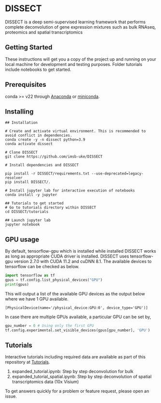 # DISSECT

DISSECT is a deep semi-supervised learning framework that performs complete deconvolution of gene expression mixtures such as bulk RNAseq, proteomics and spatial transcriptomics

## Getting Started

These instructions will get you a copy of the project up and running on your local machine for development and testing purposes. Folder tutorials include notebooks to get started.

## Prerequisites

conda >= v22 through [Anaconda](https://docs.anaconda.com/free/anaconda/install/index.html) or [miniconda](https://docs.conda.io/projects/miniconda/en/latest/miniconda-install.html).


## Installing
```shell
## Installation

# Create and activate virtual environment. This is recommended to avoid conflict in dependencies.
conda create -y -n dissect python=3.9
conda activate dissect

# Clone DISSECT
git clone https://github.com/imsb-uke/DISSECT

# Install dependencies and DISSECT

pip install -r DISSECT/requirements.txt --use-deprecated=legacy-resolver
pip install DISSECT/.

# Install jupyter lab for interactive execution of notebooks
conda install -y jupyter

## Tutorials to get started
# Go to tutorials directory within DISSECT
cd DISSECT/tutorials

## Launch jupyter lab
jupyter notebook

```
## GPU usage
By default, tensorflow-gpu which is installed while installed DISSECT works as long as appropriate CUDA driver is installed. DISSECT uses tensorflow-gpu version 2.7.0 with CUDA 11.2 and cuDNN 8.1. The available devices to tensorflow can be checked as below.

```python
import tensorflow as tf
gpus = tf.config.list_physical_devices("GPU")
print(gpus)

```
This will output a list of the available GPU devices as the output below where we have 1 GPU available. 
```
[PhysicalDevice(name='/physical_device:GPU:0', device_type='GPU')] 
```
In case there are multiple GPUs available, a particular GPU can be set by,

```python
gpu_number = 0 # Using only the first GPU
tf.config.experimental.set_visible_devices(gpus[gpu_number], 'GPU')
```

## Tutorials
Interactive tutorials including required data are available as part of this repository at [Tutorials](https://github.com/imsb-uke/DISSECT/tree/main/tutorials).
1. expanded_tutorial.ipynb: Step by step deconvolution for bulk
2. expanded_tutorial_spatial.ipynb: Step by step deconvolution of spatial transcriptomics data (10x Visium)

To get answers quickly for a problem or feature request, please open an issue.
